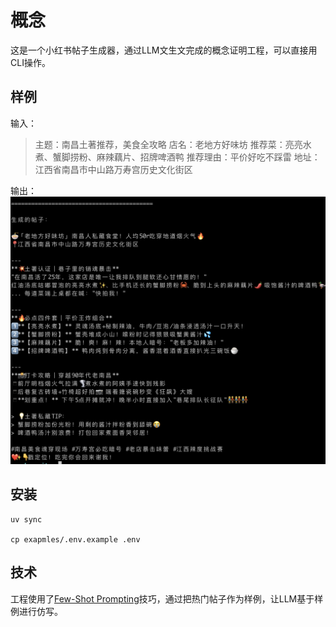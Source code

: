 # 概念

这是一个小红书帖子生成器，通过LLM文生文完成的概念证明工程，可以直接用CLI操作。

## 样例

输入：
> 主题：南昌土著推荐，美食全攻略 店名：老地方好味坊 推荐菜：亮亮水煮、蟹脚捞粉、麻辣藕片、招牌啤酒鸭 推荐理由：平价好吃不踩雷 地址：江西省南昌市中山路万寿宫历史文化街区

输出：
![demo](https://github.com/mrriddler-feng/llm-agents/blob/main/xhs_writer/examples/xhs_writer_demo.png)

## 安装

```
uv sync

cp exapmles/.env.example .env

```

## 技术

工程使用了[Few-Shot Prompting](https://www.promptingguide.ai/techniques/fewshot)[](https://www.promptingguide.ai/techniques/fewshot)技巧，通过把热门帖子作为样例，让LLM基于样例进行仿写。
